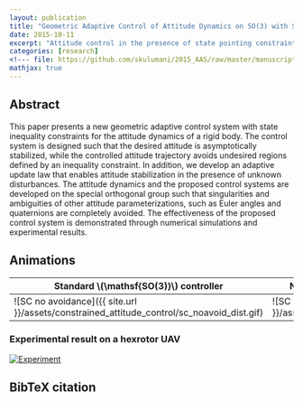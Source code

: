 ```yaml
---
layout: publication
title: "Geometric Adaptive Control of Attitude Dynamics on SO(3) with State Inequality Constraints"
date: 2015-10-11
excerpt: "Attitude control in the presence of state pointing constraints"
categories: [research]
<!--- file: https://github.com/skulumani/2015_AAS/raw/master/manuscript.pdf -->
mathjax: true
---
```


## Abstract

This paper presents a new geometric adaptive
control system with state inequality constraints for the attitude
dynamics of a rigid body. The control system is designed
such that the desired attitude is asymptotically stabilized,
while the controlled attitude trajectory avoids undesired regions
defined by an inequality constraint. In addition, we develop
an adaptive update law that enables attitude stabilization in
the presence of unknown disturbances. The attitude dynamics
and the proposed control systems are developed on the special
orthogonal group such that singularities and ambiguities of
other attitude parameterizations, such as Euler angles and
quaternions are completely avoided. The effectiveness of the
proposed control system is demonstrated through numerical
simulations and experimental results.

<!---
## Downloads

* arXiv
* Github source
* Poster
-->

## Animations

Standard \\(\mathsf{SO(3)}\\) controller |  New constrained \\(\mathsf{SO(3)}\\) controller
-------|-----------|
![SC no avoidance]({{ site.url }}/assets/constrained_attitude_control/sc_noavoid_dist.gif) | ![SC avoidance]({{ site.url }}/assets/constrained_attitude_control/sc_avoid_dist.gif)


### Experimental result on a hexrotor UAV

[![Experiment](http://img.youtube.com/vi/dsmAbwQram4/0.jpg)](http://www.youtube.com/watch?v=dsmAbwQram4)


## BibTeX citation



